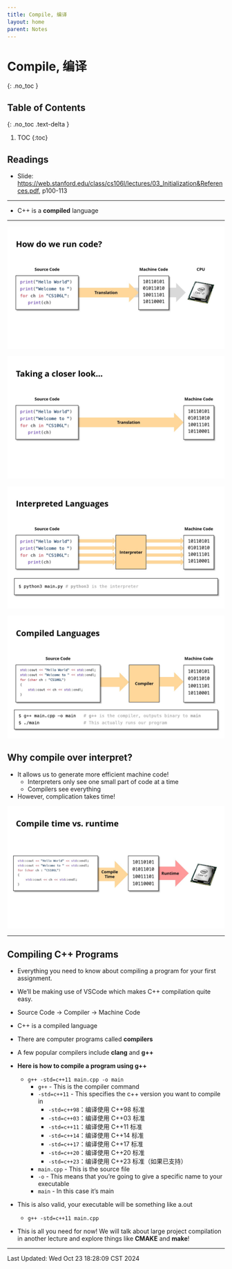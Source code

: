 ```yaml
---
title: Compile, 编译
layout: home
parent: Notes
---
```


# Compile, 编译
{: .no_toc }

## Table of Contents
{: .no_toc .text-delta }

1. TOC
{:toc}

## Readings

- Slide: <https://web.stanford.edu/class/cs106l/lectures/03_Initialization&References.pdf>, p100-113

---

- C++ is a **compiled** language

---

![](attachments/Slide13.jpg)

![](attachments/Slide14.jpg)

![](attachments/Slide15.jpg)

![](attachments/Slide16.jpg)

## Why compile over interpret?

- It allows us to generate more efficient machine code!
	- Interpreters only see one small part of code at a time
	- Compilers see everything
- However, complication takes time!

![](attachments/Slide20.jpg)

---

## Compiling C++ Programs

- Everything you need to know about compiling a program for your first assignment.
- We’ll be making use of VSCode which makes C++ compilation quite easy.

- Source Code -> Compiler -> Machine Code
- C++ is a compiled language
- There are computer programs called **compilers**
- A few popular compilers include **clang** and **g++**
- **Here is how to compile a program using g++**
	- `g++ -std=c++11 main.cpp -o main`
		- `g++` - This is the compiler command
		- `-std=c++11` - This specifies the c++ version you want to compile in
			- `-std=c++98`：编译使用 C++98 标准
			- `-std=c++03`：编译使用 C++03 标准
			- `-std=c++11`：编译使用 C++11 标准
			- `-std=c++14`：编译使用 C++14 标准
			- `-std=c++17`：编译使用 C++17 标准
			- `-std=c++20`：编译使用 C++20 标准
			- `-std=c++23`：编译使用 C++23 标准（如果已支持）
		- `main.cpp` - This is the source file
		- `-o` - This means that you’re going to give a specific name to your executable
		- `main` - In this case it’s main
- This is also valid, your executable will be something like a.out
	- `g++ -std=c++11 main.cpp`

- This is all you need for now! We will talk about large project compilation in another lecture and explore things like **CMAKE** and **make**!

---

Last Updated: Wed Oct 23 18:28:09 CST 2024

